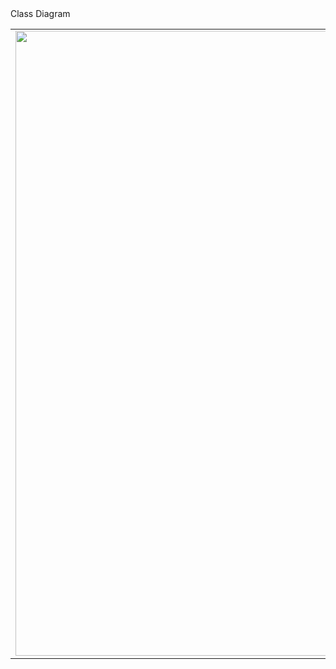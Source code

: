 
<table>
     <tr>
         Class Diagram
     </tr>
    <tr>
      <td>
<img src="https://github.com/s6319410018/UML_SMARTWATERMETER/assets/127838702/aba75e2e-963e-4f1c-abdd-fed4725426a3" width="1000">
      </td>
     </tr>
   </table>
